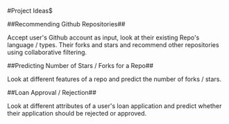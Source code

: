 #Project Ideas$

##Recommending Github Repositories##

Accept user's Github account as input, look at their existing Repo's language / types. Their forks and stars and recommend other repositories using collaborative filtering.

##Predicting Number of Stars / Forks for a Repo##

Look at different features of a repo and predict the number of forks / stars.

##Loan Approval / Rejection##

Look at different attributes of a user's loan application and predict whether their application should be rejected or approved.
